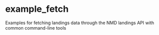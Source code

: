 # example_fetch

Examples for fetching landings data through the NMD landings API with common command-line tools